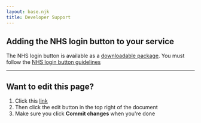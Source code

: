 ```yaml
---
layout: base.njk
title: Developer Support
---
```


 ## Adding the NHS login button to your service
 The NHS login button is available as a [downloadable package](https://github.com/nhsconnect/nhslogin).
 You must follow the [NHS login button guidelines](https://github.com/nhsconnect/nhslogin/raw/master/NHSloginbuttonguidelines.pdf)



***
## Want to edit this page?
1. Click this [link](https://github.com/faithmawi/nhs-dev-docs/blob/master/src/button-para.md) 
2. Then click the edit button in the top right of the document
3. Make sure you click **Commit changes** when you're done